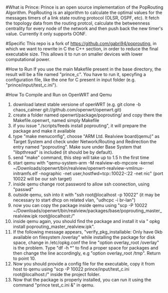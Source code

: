 #What is Prince:
Prince is an open source implementation of the PopRouting Algorithm. 
PopRouting is an algorithm to calculate the optimal values for the messages timers of a link state routing protocol (OLSR, OSPF, etc). 
It fetch the topology data from the routing protcol, calculate the betweenness centrality for every node of the network and then push back the new timer's value. Currently it only supports OONF.

#Specific
This repo is a fork of https://github.com/gabri94/poprouting, in which we want to rewrite in C the C++ section, in order to reduce the final executable size. This allows it to run on smaller devices with lower computational power.

#How to Run
If you use the main Makefile present in the base directory, the result will be a file named "prince_c". You have to run it, specyfing a configuration file, like the one for C present in input folder (e.g. "prince/input/test_c.ini").

#How To Compile and Run on OpenWRT and Qemu
1. download latest stable versione of openWRT (e.g. git clone -b chaos_calmer git://github.com/openwrt/openwrt.git)
2. create a folder named openwrt/package/poprouting/ and copy there the Makefile.openwrt, named simply Makefile
3. if you issue "./scripts/feeds install poprouting", it will prepare the package and make it available
4. type "make menuconfig", choose "ARM Ltd. Realview board(qemu)" as Target System and check under Network/Routing and Redirection the entry named "poprouting". Make sure under Base System that "libpthread" is included (it should be by default).
5. send "make" command, this step will take up to 1.5 h the first time
6. start qemu with "qemu-system-arm -M realview-eb-mpcore -kernel ~/Downloads/openwrt/bin/realview/openwrt-realview-vmlinux-initramfs.elf -nographic -net user,hostfwd=tcp::10022-:22 -net nic" (port 10022 will be our ssh target)
7. inside qemu change root password to allow ssh coonection, using "passwd"
8. outside qemu, ssh into it with "ssh root@localhost -p 10022" (it may be necessary to start dhcp on related vlan, "udhcpc -i br-lan")
9. now you can copy the package inside qemu using "scp -P 10022 ~/Downloads/openwrt/bin/realview/packages/base/poprouting_master_realview.ipk  root@localhost:/"
10. inside qemu again, you should find the package and install it via " opkg install poprouting_master_realview.ipk".
11. If the following message appears, "verify_pkg_installable: Only have 0kb available on filesystem /overlay" while installing the package for disk space, change in /etc/opkg.conf the line "option overlay_root /overlay"  is the problem. Type "df -h *" to find a proper space for packages and then change the line accordingly, e.g "option overlay_root /tmp". Return to point 10.
12. Now you should provide a config file for the executable, copy it from host to qemu using "scp -P 10022 prince/input/test_c.ini  root@localhost:/" inside the project folder.
13. Now that the package is properly installed, you can run it using the command "prince test_c.ini &" in qemu.


